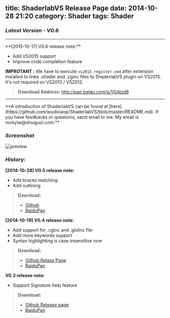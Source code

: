 title: ShaderlabVS Release Page
date: 2014-10-28 21:20
category: Shader
tags: Shader
---

### _Latest Version - V0.6_  
<hr>
**[2015-10-17] V0.6 release note:**

* Add VS2015 support
* Improve code completion feature


**IMPROTANT :** We have to execute `vs2015_register.cmd` after extension installed to linke .shader and .cginc files to ShaderlabVS plugin on VS2015. It's not required on VS2013 / VS2012.

> **Download Address:** <http://pan.baidu.com/s/1jGAjzd8>

<hr>
**A introduction of ShaderlabVS can be found at [here](https://github.com/wudixiaop/ShaderlabVS/blob/master/README.md). If you have feedbacks or questions, send email to me. My email is rockylai@shuiguzi.com.**  


### _Screenshot_  
![preview](https://github.com/wudixiaop/ShaderlabVS/raw/master/img/Highlighting.PNG)

<!--more-->

### _History:_

**[2014-10-28] V0.5 release note:**

* Add braces matching
* Add outlining

> **Download:**
>
> * [Github](https://github.com/wudixiaop/ShaderlabVS/releases/download/0.5/ShaderlabVS-0.5.zip)
> * [BaiduPan](http://pan.baidu.com/s/1qW9aR5E)

**[2014-10-19] V0.4 release note:**

* Add support for .cginc and .glslinc file
* Add more keywords support
* Syntax highlighting is case insensitive now

> **Download:**
>
> * [Github Relase Page](https://github.com/wudixiaop/ShaderlabVS/releases/download/0.4/ShaderlabVS.zip)
> * [BaiduPan](http://pan.baidu.com/s/1o6sPOUI)



**V0.3 release note:**

* Support Signature help feature

> **Download:**
>
> * [Github Release page](https://github.com/wudixiaop/ShaderlabVS/releases/download/0.3/ShaderlabVS-0.3.zip)
> * [BaiduPan](http://pan.baidu.com/s/1eQEJQHO)
